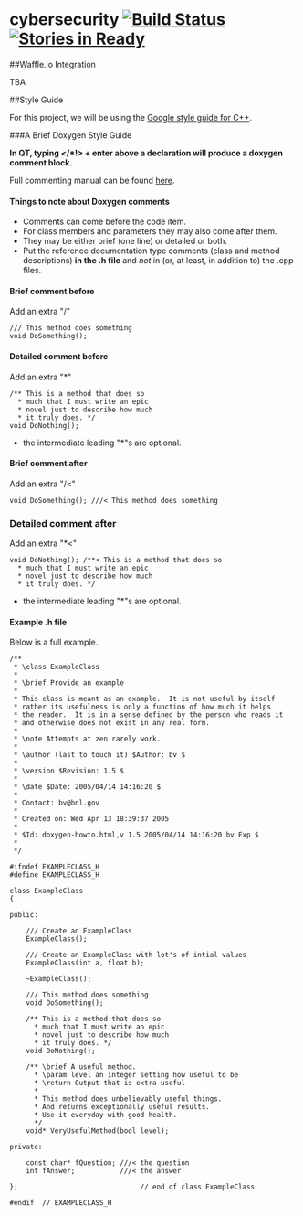 # cybersecurity [![Build Status](https://travis-ci.org/tigerjpg/cybersecurity.svg?branch=master)](https://travis-ci.org/tigerjpg/cybersecurity) [![Stories in Ready](https://badge.waffle.io/tigerjpg/cybersecurity.svg?label=ready&title=Ready)](http://waffle.io/tigerjpg/cybersecurity)

##Waffle.io Integration

TBA

##Style Guide

For this project, we will be using the [Google style guide for C++](https://google-styleguide.googlecode.com/svn/trunk/cppguide.html).

###A Brief Doxygen Style Guide

**In QT, typing </*!> + enter above a declaration will produce a doxygen comment block.**

Full commenting manual can be found [here](http://www.stack.nl/~dimitri/doxygen/manual/docblocks.html).

#### Things to note about Doxygen comments
* Comments can come before the code item.
* For class members and parameters they may also come after them.
* They may be either brief (one line) or detailed or both.
* Put the reference documentation type comments (class and method descriptions) **in the .h file** and *not* in (or, at least, in addition to) the .cpp files. 

#### Brief comment before
Add an extra "/"


```
/// This method does something
void DoSomething();
```


#### Detailed comment before
Add an extra "*"


```
/** This is a method that does so
  * much that I must write an epic 
  * novel just to describe how much
  * it truly does. */
void DoNothing();
```


- the intermediate leading "*"s are optional.

#### Brief comment after
Add an extra "/<"


```
void DoSomething(); ///< This method does something
```


### Detailed comment after
Add an extra "*<"


```
void DoNothing(); /**< This is a method that does so
  * much that I must write an epic 
  * novel just to describe how much
  * it truly does. */
```


- the intermediate leading "*"s are optional.

#### Example .h file
Below is a full example.


```
/**
 * \class ExampleClass
 *
 * \brief Provide an example
 *
 * This class is meant as an example.  It is not useful by itself
 * rather its usefulness is only a function of how much it helps
 * the reader.  It is in a sense defined by the person who reads it
 * and otherwise does not exist in any real form. 
 *
 * \note Attempts at zen rarely work.
 *
 * \author (last to touch it) $Author: bv $
 *
 * \version $Revision: 1.5 $
 *
 * \date $Date: 2005/04/14 14:16:20 $
 *
 * Contact: bv@bnl.gov
 *
 * Created on: Wed Apr 13 18:39:37 2005
 *
 * $Id: doxygen-howto.html,v 1.5 2005/04/14 14:16:20 bv Exp $
 *
 */

#ifndef EXAMPLECLASS_H
#define EXAMPLECLASS_H

class ExampleClass
{

public:

    /// Create an ExampleClass
    ExampleClass();

    /// Create an ExampleClass with lot's of intial values
    ExampleClass(int a, float b);

    ~ExampleClass();

    /// This method does something
    void DoSomething();

    /** This is a method that does so
      * much that I must write an epic 
      * novel just to describe how much
      * it truly does. */
    void DoNothing();

    /** \brief A useful method.
      * \param level an integer setting how useful to be
      * \return Output that is extra useful
      * 
      * This method does unbelievably useful things.  
      * And returns exceptionally useful results.
      * Use it everyday with good health.
      */
    void* VeryUsefulMethod(bool level);

private:

    const char* fQuestion; ///< the question
    int fAnswer;           ///< the answer 

};                              // end of class ExampleClass

#endif  // EXAMPLECLASS_H
```
